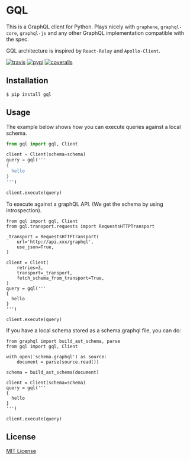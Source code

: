 # GQL

This is a GraphQL client for Python.
Plays nicely with `graphene`, `graphql-core`, `graphql-js` and any other GraphQL implementation compatible with the spec.

GQL architecture is inspired by `React-Relay` and `Apollo-Client`.

[![travis][travis-image]][travis-url]
[![pypi][pypi-image]][pypi-url]
[![coveralls][coveralls-image]][coveralls-url]

[travis-image]: https://img.shields.io/travis/graphql-python/gql.svg?style=flat
[travis-url]: https://travis-ci.org/graphql-python/gql
[pypi-image]: https://img.shields.io/pypi/v/gql.svg?style=flat
[pypi-url]: https://pypi.python.org/pypi/gql
[coveralls-image]: https://coveralls.io/repos/graphql-python/gql/badge.svg?branch=master&service=github
[coveralls-url]: https://coveralls.io/github/graphql-python/gql?branch=master

## Installation

    $ pip install gql


## Usage

The example below shows how you can execute queries against a local schema.

```python
from gql import gql, Client

client = Client(schema=schema)
query = gql('''
{
  hello
}
''')

client.execute(query)
```

To execute against a graphQL API. (We get the schema by using introspection).

```
from gql import gql, Client
from gql.transport.requests import RequestsHTTPTransport

_transport = RequestsHTTPTransport(
    url='http://api.xxx/graphql',
    use_json=True,
)

client = Client(
    retries=3,
    transport=_transport,
    fetch_schema_from_transport=True,
)
query = gql('''
{
  hello
}
''')

client.execute(query)
```

If you have a local schema stored as a schema.graphql file, you can do:
```
from graphql import build_ast_schema, parse
from gql import gql, Client

with open('schema.graphql') as source:
    document = parse(source.read())
    
schema = build_ast_schema(document)

client = Client(schema=schema)
query = gql('''
{
  hello
}
''')

client.execute(query)
```

## License

[MIT License](https://github.com/graphql-python/gql/blob/master/LICENSE)
